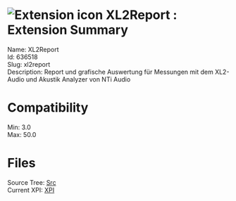 # ![Extension icon](https://addons.thunderbird.net/user-media/addon_icons/636/636518-64.png?modified=1450110015) XL2Report : Extension Summary

Name: XL2Report  
Id: 636518  
Slug: xl2report  
Description: Report und grafische Auswertung für Messungen mit dem XL2-Audio und Akustik Analyzer von NTi Audio
  

# Compatibility
Min: 3.0  
Max: 50.0  

# Files

Source Tree: [Src](C:/Dev/Thunderbird/ThunderKdB/xall/xOther/636518-xl2report/src)  
Current XPI: [XPI](C:/Dev/Thunderbird/ThunderKdB/xall/xOther/636518-xl2report/xpi)  



